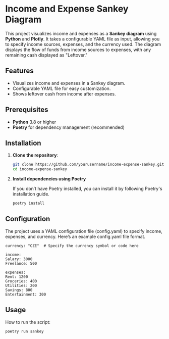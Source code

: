 # Income and Expense Sankey Diagram

This project visualizes income and expenses as a **Sankey diagram** using **Python** and **Plotly**. It takes a configurable YAML file as input, allowing you to specify income sources, expenses, and the currency used. The diagram displays the flow of funds from income sources to expenses, with any remaining cash displayed as "Leftover."

## Features
- Visualizes income and expenses in a Sankey diagram.
- Configurable YAML file for easy customization.
- Shows leftover cash from income after expenses.

## Prerequisites

- **Python** 3.8 or higher
- **Poetry** for dependency management (recommended)

## Installation

1. **Clone the repository**:

   ```bash
   git clone https://github.com/yourusername/income-expense-sankey.git
   cd income-expense-sankey
   ```

2. **Install dependencies using Poetry**

    If you don’t have Poetry installed, you can install it by following Poetry's installation guide.

    ```bash
    poetry install
    ```

## Configuration

The project uses a YAML configuration file (config.yaml) to specify income, expenses, and currency. Here’s an example config.yaml file format.

    currency: "CZE"  # Specify the currency symbol or code here

    income:
    Salary: 3000
    Freelance: 500

    expenses:
    Rent: 1200
    Groceries: 400
    Utilities: 200
    Savings: 800
    Entertainment: 300

## Usage

How to run the script:

    poetry run sankey
